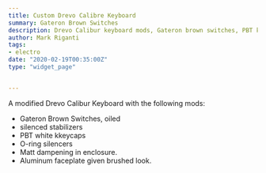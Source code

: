 ```yaml
---
title: Custom Drevo Calibre Keyboard
summary: Gateron Brown Switches	
description: Drevo Calibur keyboard mods, Gateron brown switches, PBT keycaps by Mark Riganti 
author: Mark Riganti 	 
tags:
- electro
date: "2020-02-19T00:35:00Z"
type: "widget_page" 


---
```


A modified Drevo Calibur Keyboard with the following mods:
- Gateron Brown Switches, oiled
- silenced stabilizers
- PBT white kkeycaps
- O-ring silencers
- Matt dampening in enclosure.
- Aluminum faceplate given brushed look.
